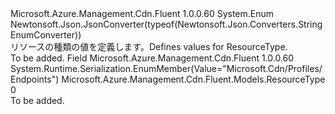 <Type Name="ResourceType" FullName="Microsoft.Azure.Management.Cdn.Fluent.Models.ResourceType">
  <TypeSignature Language="C#" Value="public enum ResourceType" />
  <TypeSignature Language="ILAsm" Value=".class public auto ansi sealed ResourceType extends System.Enum" />
  <TypeSignature Language="DocId" Value="T:Microsoft.Azure.Management.Cdn.Fluent.Models.ResourceType" />
  <TypeSignature Language="VB.NET" Value="Public Enum ResourceType" />
  <TypeSignature Language="F#" Value="type ResourceType = " />
  <AssemblyInfo>
    <AssemblyName>Microsoft.Azure.Management.Cdn.Fluent</AssemblyName>
    <AssemblyVersion>1.0.0.60</AssemblyVersion>
  </AssemblyInfo>
  <Base>
    <BaseTypeName>System.Enum</BaseTypeName>
  </Base>
  <Attributes>
    <Attribute>
      <AttributeName>Newtonsoft.Json.JsonConverter(typeof(Newtonsoft.Json.Converters.StringEnumConverter))</AttributeName>
    </Attribute>
  </Attributes>
  <Docs>
    <summary>
            <span data-ttu-id="be91e-101">リソースの種類の値を定義します。</span><span class="sxs-lookup"><span data-stu-id="be91e-101">Defines values for ResourceType.</span></span>
            </summary>
    <remarks>To be added.</remarks>
  </Docs>
  <Members>
    <Member MemberName="MicrosoftCdnProfilesEndpoints">
      <MemberSignature Language="C#" Value="MicrosoftCdnProfilesEndpoints" />
      <MemberSignature Language="ILAsm" Value=".field public static literal valuetype Microsoft.Azure.Management.Cdn.Fluent.Models.ResourceType MicrosoftCdnProfilesEndpoints = int32(0)" />
      <MemberSignature Language="DocId" Value="F:Microsoft.Azure.Management.Cdn.Fluent.Models.ResourceType.MicrosoftCdnProfilesEndpoints" />
      <MemberSignature Language="VB.NET" Value="MicrosoftCdnProfilesEndpoints" />
      <MemberSignature Language="F#" Value="MicrosoftCdnProfilesEndpoints = 0" Usage="Microsoft.Azure.Management.Cdn.Fluent.Models.ResourceType.MicrosoftCdnProfilesEndpoints" />
      <MemberType>Field</MemberType>
      <AssemblyInfo>
        <AssemblyName>Microsoft.Azure.Management.Cdn.Fluent</AssemblyName>
        <AssemblyVersion>1.0.0.60</AssemblyVersion>
      </AssemblyInfo>
      <Attributes>
        <Attribute>
          <AttributeName>System.Runtime.Serialization.EnumMember(Value="Microsoft.Cdn/Profiles/Endpoints")</AttributeName>
        </Attribute>
      </Attributes>
      <ReturnValue>
        <ReturnType>Microsoft.Azure.Management.Cdn.Fluent.Models.ResourceType</ReturnType>
      </ReturnValue>
      <MemberValue>0</MemberValue>
      <Docs>
        <summary>To be added.</summary>
      </Docs>
    </Member>
  </Members>
</Type>
